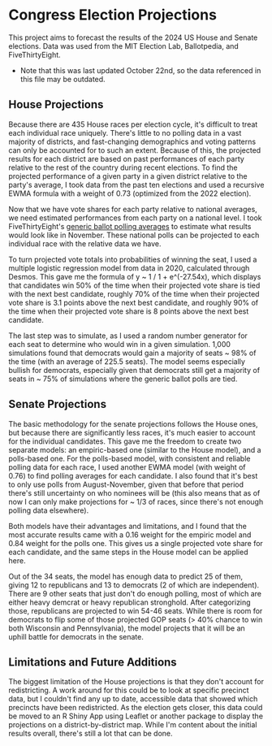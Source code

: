 # Congress Election Projections
This project aims to forecast the results of the 2024 US House and Senate elections. Data was used from the MIT Election Lab, Ballotpedia, and FiveThirtyEight. 
* Note that this was last updated October 22nd, so the data referenced in this file may be outdated. 

## House Projections
Because there are 435 House races per election cycle, it's difficult to treat each individual race uniquely. There's little to no polling data in a vast majority of districts, and fast-changing demographics and voting patterns can only be accounted for to such an extent. Because of this, the projected results for each district are based on past performances of each party relative to the rest of the country during recent elections. To find the projected performance of a given party in a given district relative to the party's average, I took data from the past ten elections and used a recursive EWMA formula with a weight of 0.73 (optimized from the 2022 election).

Now that we have vote shares for each party relative to national averages, we need estimated performances from each party on a national level. I took FiveThirtyEight's [generic ballot polling averages]([url](https://projects.fivethirtyeight.com/polls/generic-ballot/2024/?ex_cid=abcpromo)) to estimate what results would look like in November. These national polls can be projected to each individual race with the relative data we have.  

To turn projected vote totals into probabilities of winning the seat, I used a multiple logistic regression model from data in 2020, calculated through Desmos. This gave me the formula of y ~ 1 / 1 + e^(-27.54x), which displays that candidates win 50% of the time when their projected vote share is tied with the next best candidate, roughly 70% of the time when their projected vote share is 3.1 points above the next best candidate, and roughly 90% of the time when their projected vote share is 8 points above the next best candidate.

The last step was to simulate, as I used a random number generator for each seat to determine who would win in a given simulation. 1,000 simulations found that democrats would gain a majority of seats ~ 98% of the time (with an average of 225.5 seats). The model seems especially bullish for democrats, especially given that democrats still get a majority of seats in ~ 75% of simulations where the generic ballot polls are tied. 

## Senate Projections
The basic methodology for the senate projections follows the House ones, but because there are significantly less races, it's much easier to account for the individual candidates. This gave me the freedom to create two separate models: an empiric-based one (similar to the House model), and a polls-based one. For the polls-based model, with consistent and reliable polling data for each race, I used another EWMA model (with weight of 0.76) to find polling averages for each candidate. I also found that it's best to only use polls from August-November, given that before that period there's still uncertainty on who nominees will be (this also means that as of now I can only make projections for ~ 1/3 of races, since there's not enough polling data elsewhere).

Both models have their advantages and limitations, and I found that the most accurate results came with a 0.16 weight for the empiric model and 0.84 weight for the polls one. This gives us a single projected vote share for each candidate, and the same steps in the House model can be applied here.

Out of the 34 seats, the model has enough data to predict 25 of them, giving 12 to republicans and 13 to democrats (2 of which are independent). There are 9 other seats that just don't do enough polling, most of which are either heavy demcrat or heavy republican stronghold. After categorizing those, republicans are projected to win 54-46 seats. While there is room for democrats to flip some of those projected GOP seats (> 40% chance to win both Wisconsin and Pennsylvania), the model projects that it will be an uphill battle for democrats in the senate. 

## Limitations and Future Additions
The biggest limitation of the House projections is that they don't account for redistricting. A work around for this could be to look at specific precinct data, but I couldn't find any up to date, accessible data that showed which precincts have been redistricted. As the election gets closer, this data could be moved to an R Shiny App using Leaflet or another package to display the projections on a district-by-district map. While I'm content about the initial results overall, there's still a lot that can be done.
